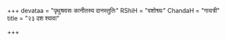 +++
devataa = "पृथुश्रवसः कानीतस्य दानस्तुतिः"
RShiH = "वशोश्व्यः"
ChandaH = "गायत्री"
title = "२३ दश श्यावा"

+++
